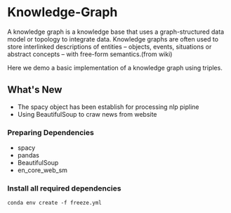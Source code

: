 # Knowledge-Graph


A knowledge graph is a knowledge base that uses a graph-structured data model or topology to integrate data. Knowledge graphs are often used to store interlinked descriptions of entities – objects, events, situations or abstract concepts – with free-form semantics.(from wiki)

Here we demo a basic implementation of a knowledge graph using triples.


## What's New
*  The spacy object has been establish for processing nlp pipline
*  Using BeautifulSoup to craw news from website


### Preparing Dependencies
* spacy
* pandas
* BeautifulSoup
* en_core_web_sm

### Install all required dependencies
```conda env create -f freeze.yml```
